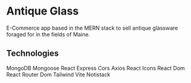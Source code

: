 # Antique Glass

E-Commerce app based in the MERN stack to sell antique glassware foraged for in the fields of Maine.

## Technologies
MongoDB
Mongoose
React
Express
Cors
Axios
React Icons
React Dom
React Router Dom
Tailwind
Vite
Notistack